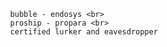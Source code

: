               bubble - endosys <br>
              proship - propara <br>
              certified lurker and eavesdropper
